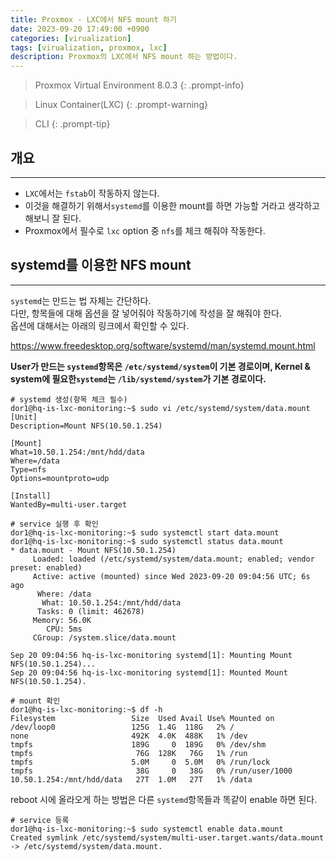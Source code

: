 ```yaml
---
title: Proxmox - LXC에서 NFS mount 하기
date: 2023-09-20 17:49:00 +0900
categories: [virualization]
tags: [virualization, proxmox, lxc]
description: Proxmox의 LXC에서 NFS mount 하는 방법이다.
---
```


>Proxmox Virtual Environment 8.0.3
{: .prompt-info}

>Linux Container(LXC)
{: .prompt-warning}

>CLI
{: .prompt-tip}

## 개요
---

* `LXC`에서는 `fstab`이 작동하지 않는다.
* 이것을 해결하기 위해서`systemd`를 이용한 mount를 하면 가능할 거라고 생각하고 해보니 잘 된다.
* Proxmox에서 필수로 `lxc` option 중 `nfs`를 체크 해줘야 작동한다.

## systemd를 이용한 NFS mount
---

`systemd`는 만드는 법 자체는 간단하다.  
다만, 항목들에 대해 옵션을 잘 넣어줘야 작동하기에 작성을 잘 해줘야 한다.  
옵션에 대해서는 아래의 링크에서 확인할 수 있다.

<https://www.freedesktop.org/software/systemd/man/systemd.mount.html>

**User가 만드는 `systemd`항목은 `/etc/systemd/system`이 기본 경로이며, Kernel & system에 필요한`systemd`는 `/lib/systemd/system`가 기본 경로이다.**

```shell
# systemd 생성(항목 체크 필수)
dor1@hq-is-lxc-monitoring:~$ sudo vi /etc/systemd/system/data.mount
[Unit]
Description=Mount NFS(10.50.1.254)

[Mount]
What=10.50.1.254:/mnt/hdd/data
Where=/data
Type=nfs
Options=mountproto=udp

[Install]
WantedBy=multi-user.target

# service 실행 후 확인
dor1@hq-is-lxc-monitoring:~$ sudo systemctl start data.mount
dor1@hq-is-lxc-monitoring:~$ sudo systemctl status data.mount
* data.mount - Mount NFS(10.50.1.254)
     Loaded: loaded (/etc/systemd/system/data.mount; enabled; vendor preset: enabled)
     Active: active (mounted) since Wed 2023-09-20 09:04:56 UTC; 6s ago
      Where: /data
       What: 10.50.1.254:/mnt/hdd/data
      Tasks: 0 (limit: 462678)
     Memory: 56.0K
        CPU: 5ms
     CGroup: /system.slice/data.mount

Sep 20 09:04:56 hq-is-lxc-monitoring systemd[1]: Mounting Mount NFS(10.50.1.254)...
Sep 20 09:04:56 hq-is-lxc-monitoring systemd[1]: Mounted Mount NFS(10.50.1.254).

# mount 확인
dor1@hq-is-lxc-monitoring:~$ df -h
Filesystem                 Size  Used Avail Use% Mounted on
/dev/loop0                 125G  1.4G  118G   2% /
none                       492K  4.0K  488K   1% /dev
tmpfs                      189G     0  189G   0% /dev/shm
tmpfs                       76G  128K   76G   1% /run
tmpfs                      5.0M     0  5.0M   0% /run/lock
tmpfs                       38G     0   38G   0% /run/user/1000
10.50.1.254:/mnt/hdd/data   27T  1.0M   27T   1% /data
```

reboot 시에 올라오게 하는 방법은 다른 `systemd`항목들과 똑같이 enable 하면 된다.

```shell
# service 등록
dor1@hq-is-lxc-monitoring:~$ sudo systemctl enable data.mount
Created symlink /etc/systemd/system/multi-user.target.wants/data.mount -> /etc/systemd/system/data.mount.
```